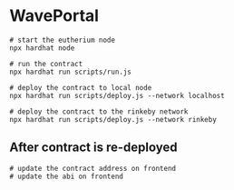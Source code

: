 # WavePortal

```shell
# start the eutherium node
npx hardhat node

# run the contract
npx hardhat run scripts/run.js

# deploy the contract to local node
npx hardhat run scripts/deploy.js --network localhost

# deploy the contract to the rinkeby network
npx hardhat run scripts/deploy.js --network rinkeby
```

## After contract is re-deployed

```shell
# update the contract address on frontend
# update the abi on frontend
```

